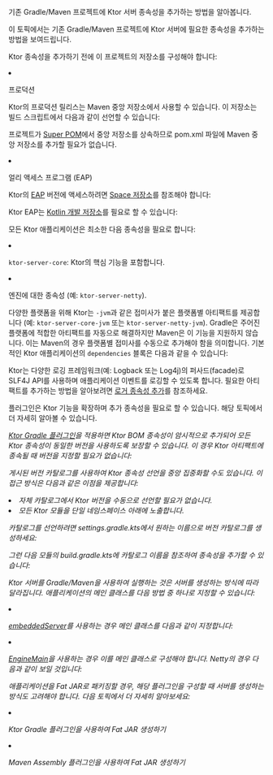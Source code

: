 <topic xsi:noNamespaceSchemaLocation="https://resources.jetbrains.com/writerside/1.0/topic.v2.xsd"
   xmlns:xsi="http://www.w3.org/2001/XMLSchema-instance"
   title="서버 종속성 추가"
   id="server-dependencies" help-id="Gradle">
<show-structure for="chapter" depth="2"/>
<link-summary>기존 Gradle/Maven 프로젝트에 Ktor 서버 종속성을 추가하는 방법을 알아봅니다.</link-summary>
<p>
    이 토픽에서는 기존 Gradle/Maven 프로젝트에 Ktor 서버에 필요한 종속성을 추가하는 방법을 보여드립니다.
</p>
<chapter title="저장소 구성" id="repositories">
    <p>
        Ktor 종속성을 추가하기 전에 이 프로젝트의 저장소를 구성해야 합니다:
    </p>
    <list>
        <li>
            <p>
                <control>프로덕션</control>
            </p>
            <p>
                Ktor의 프로덕션 릴리스는 Maven 중앙 저장소에서 사용할 수 있습니다.
                이 저장소는 빌드 스크립트에서 다음과 같이 선언할 수 있습니다:
            </p>
            <tabs group="languages">
                <tab title="Gradle (Kotlin)" group-key="kotlin">
                    <code-block lang="Kotlin" code="                            repositories {&#10;                                mavenCentral()&#10;                            }"/>
                </tab>
                <tab title="Gradle (Groovy)" group-key="groovy">
                    <code-block lang="Groovy" code="                            repositories {&#10;                                mavenCentral()&#10;                            }"/>
                </tab>
                <tab title="Maven" group-key="maven">
                    <note>
                        <p>
                            프로젝트가 <a href="https://maven.apache.org/guides/introduction/introduction-to-the-pom.html#super-pom">Super POM</a>에서 중앙 저장소를 상속하므로 <Path>pom.xml</Path> 파일에 Maven 중앙 저장소를 추가할 필요가 없습니다.
                        </p>
                    </note>
                </tab>
            </tabs>
        </li>
        <li>
            <p>
                <control>얼리 액세스 프로그램 (EAP)</control>
            </p>
            <p>
                Ktor의 <a href="https://ktor.io/eap/">EAP</a> 버전에 액세스하려면 <a href="https://maven.pkg.jetbrains.space/public/p/ktor/eap/io/ktor/">Space 저장소</a>를 참조해야 합니다:
            </p>
            <tabs group="languages">
                <tab title="Gradle (Kotlin)" group-key="kotlin">
                    <code-block lang="Kotlin" code="                            repositories {&#10;                                maven {&#10;                                    url = uri(&quot;https://maven.pkg.jetbrains.space/public/p/ktor/eap&quot;)&#10;                                }&#10;                            }"/>
                </tab>
                <tab title="Gradle (Groovy)" group-key="groovy">
                    <code-block lang="Groovy" code="                            repositories {&#10;                                maven {&#10;                                    url &quot;https://maven.pkg.jetbrains.space/public/p/ktor/eap&quot;&#10;                                }&#10;                            }"/>
                </tab>
                <tab title="Maven" group-key="maven">
                    <code-block lang="XML" code="                            &lt;repositories&gt;&#10;                                &lt;repository&gt;&#10;                                    &lt;id&gt;ktor-eap&lt;/id&gt;&#10;                                    &lt;url&gt;https://maven.pkg.jetbrains.space/public/p/ktor/eap&lt;/url&gt;&#10;                                &lt;/repository&gt;&#10;                            &lt;/repositories&gt;"/>
                </tab>
            </tabs>
            <p>
                Ktor EAP는 <a href="https://maven.pkg.jetbrains.space/kotlin/p/kotlin/dev">Kotlin 개발 저장소</a>를 필요로 할 수 있습니다:
            </p>
            <tabs group="languages">
                <tab title="Gradle (Kotlin)" group-key="kotlin">
                    <code-block lang="Kotlin" code="                            repositories {&#10;                                maven {&#10;                                    url = uri(&quot;https://maven.pkg.jetbrains.space/kotlin/p/kotlin/dev&quot;)&#10;                                }&#10;                            }"/>
                </tab>
                <tab title="Gradle (Groovy)" group-key="groovy">
                    <code-block lang="Groovy" code="                            repositories {&#10;                                maven {&#10;                                    url &quot;https://maven.pkg.jetbrains.space/kotlin/p/kotlin/dev&quot;&#10;                                }&#10;                            }"/>
                </tab>
                <tab title="Maven" group-key="maven">
                    <code-block lang="XML" code="                            &lt;repositories&gt;&#10;                                &lt;repository&gt;&#10;                                    &lt;id&gt;ktor-eap&lt;/id&gt;&#10;                                    &lt;url&gt;https://maven.pkg.jetbrains.space/kotlin/p/kotlin/dev&lt;/url&gt;&#10;                                &lt;/repository&gt;&#10;                            &lt;/repositories&gt;"/>
                </tab>
            </tabs>
        </li>
    </list>
</chapter>
<chapter title="종속성 추가" id="add-ktor-dependencies">
    <chapter title="코어 종속성" id="core-dependencies">
        <p>
            모든 Ktor 애플리케이션은 최소한 다음 종속성을 필요로 합니다:
        </p>
        <list>
            <li>
                <p>
                    <code>ktor-server-core</code>: Ktor의 핵심 기능을 포함합니다.
                </p>
            </li>
            <li>
                <p>
                    <Links href="/ktor/server-engines" summary="네트워크 요청을 처리하는 엔진에 대해 알아봅니다.">엔진</Links>에 대한 종속성 (예: <code>ktor-server-netty</code>).
                </p>
            </li>
        </list>
        <p>
            다양한 플랫폼을 위해 Ktor는 <code>-jvm</code>과 같은 접미사가 붙은 플랫폼별 아티팩트를 제공합니다 (예: <code>ktor-server-core-jvm</code> 또는 <code>ktor-server-netty-jvm</code>).
            Gradle은 주어진 플랫폼에 적합한 아티팩트를 자동으로 해결하지만 Maven은 이 기능을 지원하지 않습니다.
            이는 Maven의 경우 플랫폼별 접미사를 수동으로 추가해야 함을 의미합니다.
            기본적인 Ktor 애플리케이션의 <code>dependencies</code> 블록은 다음과 같을 수 있습니다:
        </p>
        <tabs group="languages">
            <tab title="Gradle (Kotlin)" group-key="kotlin">
                <code-block lang="Kotlin" code="                        dependencies {&#10;                            implementation(&quot;io.ktor:ktor-server-core:%ktor_version%&quot;)&#10;                            implementation(&quot;io.ktor:ktor-server-netty:%ktor_version%&quot;)&#10;                        }"/>
            </tab>
            <tab title="Gradle (Groovy)" group-key="groovy">
                <code-block lang="Groovy" code="                        dependencies {&#10;                            implementation &quot;io.ktor:ktor-server-core:%ktor_version%&quot;&#10;                            implementation &quot;io.ktor:ktor-server-netty:%ktor_version%&quot;&#10;                        }"/>
            </tab>
            <tab title="Maven" group-key="maven">
                <code-block lang="XML" code="                        &lt;dependencies&gt;&#10;                            &lt;dependency&gt;&#10;                                &lt;groupId&gt;io.ktor&lt;/groupId&gt;&#10;                                &lt;artifactId&gt;ktor-server-core-jvm&lt;/artifactId&gt;&#10;                                &lt;version&gt;%ktor_version%&lt;/version&gt;&#10;                            &lt;/dependency&gt;&#10;                            &lt;dependency&gt;&#10;                                &lt;groupId&gt;io.ktor&lt;/groupId&gt;&#10;                                &lt;artifactId&gt;ktor-server-netty-jvm&lt;/artifactId&gt;&#10;                                &lt;version&gt;%ktor_version%&lt;/version&gt;&#10;                            &lt;/dependency&gt;&#10;                        &lt;/dependencies&gt;"/>
            </tab>
        </tabs>
    </chapter>
    <chapter title="로깅 종속성" id="logging-dependency">
        <p>
            Ktor는 다양한 로깅 프레임워크(예: Logback 또는 Log4j)의 퍼사드(facade)로 SLF4J API를 사용하며 애플리케이션 이벤트를 로깅할 수 있도록 합니다.
            필요한 아티팩트를 추가하는 방법을 알아보려면 <a href="server-logging.md#add_dependencies">로거 종속성 추가</a>를 참조하세요.
        </p>
    </chapter>
    <chapter title="플러그인 종속성" id="plugin-dependencies">
        <p>
            <Links href="/ktor/server-plugins" summary="플러그인은 직렬화, 콘텐츠 인코딩, 압축 등과 같은 공통 기능을 제공합니다.">플러그인</Links>은 Ktor 기능을 확장하며 추가 종속성을 필요로 할 수 있습니다.
            해당 토픽에서 더 자세히 알아볼 수 있습니다.
        </p>
    </chapter>
</chapter>
<var name="target_module" value="server"/>
<chapter title="Ktor 버전 일관성 보장" id="ensure-version-consistency">
    <chapter id="using-gradle-plugin" title="Ktor Gradle 플러그인 사용">
        <p>
            <a href="https://github.com/ktorio/ktor-build-plugins">Ktor Gradle 플러그인</a>을 적용하면
            Ktor BOM 종속성이 암시적으로 추가되어 모든 Ktor 종속성이 동일한 버전을 사용하도록 보장할 수 있습니다.
            이 경우 Ktor 아티팩트에 종속될 때 버전을 지정할 필요가 없습니다:
        </p>
        <tabs group="languages">
            <tab title="Gradle (Kotlin)" group-key="kotlin">
                <code-block lang="Kotlin" code="                        plugins {&#10;                            // ...&#10;                            id(&quot;io.ktor.plugin&quot;) version &quot;%ktor_version%&quot;&#10;                        }&#10;                        dependencies {&#10;                            implementation(&quot;io.ktor:ktor-%target_module%-core&quot;)&#10;                            // ...&#10;                        }"/>
            </tab>
            <tab title="Gradle (Groovy)" group-key="groovy">
                <code-block lang="Groovy" code="                        plugins {&#10;                            // ...&#10;                            id &quot;io.ktor.plugin&quot; version &quot;%ktor_version%&quot;&#10;                        }&#10;                        dependencies {&#10;                            implementation &quot;io.ktor:ktor-%target_module%-core&quot;&#10;                            // ...&#10;                        }"/>
            </tab>
        </tabs>
    </chapter>
    <chapter id="using-version-catalog" title="게시된 버전 카탈로그 사용">
        <p>
            게시된 버전 카탈로그를 사용하여 Ktor 종속성 선언을 중앙 집중화할 수도 있습니다.
            이 접근 방식은 다음과 같은 이점을 제공합니다:
        </p>
        <list id="published-version-catalog-benefits">
            <li>
                자체 카탈로그에서 Ktor 버전을 수동으로 선언할 필요가 없습니다.
            </li>
            <li>
                모든 Ktor 모듈을 단일 네임스페이스 아래에 노출합니다.
            </li>
        </list>
        <p>
            카탈로그를 선언하려면 <Path>settings.gradle.kts</Path>에서 원하는 이름으로 버전 카탈로그를 생성하세요:
        </p>
        <code-block lang="kotlin" code="                dependencyResolutionManagement {&#10;                    versionCatalogs {&#10;                        create(&quot;ktorLibs&quot;) {&#10;                            from(&quot;io.ktor:ktor-version-catalog:%ktor_version%&quot;)&#10;                        }&#10;                    }&#10;                }"/>
        <p>
            그런 다음 모듈의 <Path>build.gradle.kts</Path>에 카탈로그 이름을 참조하여 종속성을 추가할 수 있습니다:
        </p>
        <code-block lang="kotlin" code="                dependencies {&#10;                    implementation(ktorLibs.%target_module%.core)&#10;                    // ...&#10;                }"/>
    </chapter>
</chapter>
<chapter title="애플리케이션 실행을 위한 진입점 생성" id="create-entry-point">
    <p>
        <Links href="/ktor/server-run" summary="서버 Ktor 애플리케이션을 실행하는 방법을 알아봅니다.">Ktor 서버를 Gradle/Maven을 사용하여 실행하는 것</Links>은 <Links href="/ktor/server-create-and-configure" summary="애플리케이션 배포 요구 사항에 따라 서버를 생성하는 방법을 알아봅니다.">서버를 생성하는</Links> 방식에 따라 달라집니다.
        애플리케이션의 메인 클래스를 다음 방법 중 하나로 지정할 수 있습니다:
    </p>
    <list>
        <li>
            <p>
                <a href="#embedded-server">embeddedServer</a>를 사용하는 경우 메인 클래스를 다음과 같이 지정합니다:
            </p>
            <tabs group="languages">
                <tab title="Gradle (Kotlin)" group-key="kotlin">
                    <code-block lang="Kotlin" code="                            application {&#10;                                mainClass.set(&quot;com.example.ApplicationKt&quot;)&#10;                            }"/>
                </tab>
                <tab title="Gradle (Groovy)" group-key="groovy">
                    <code-block lang="Groovy" code="                            application {&#10;                                mainClass = &quot;com.example.ApplicationKt&quot;&#10;                            }"/>
                </tab>
                <tab title="Maven" group-key="maven">
                    <code-block lang="XML" code="                            &lt;properties&gt;&#10;                                &lt;main.class&gt;com.example.ApplicationKt&lt;/main.class&gt;&#10;                            &lt;/properties&gt;"/>
                </tab>
            </tabs>
        </li>
        <li>
            <p>
                <a href="#engine-main">EngineMain</a>을 사용하는 경우 이를 메인 클래스로 구성해야 합니다.
                Netty의 경우 다음과 같이 보일 것입니다:
            </p>
            <tabs group="languages">
                <tab title="Gradle (Kotlin)" group-key="kotlin">
                    <code-block lang="Kotlin" code="                            application {&#10;                                mainClass.set(&quot;io.ktor.server.netty.EngineMain&quot;)&#10;                            }"/>
                </tab>
                <tab title="Gradle (Groovy)" group-key="groovy">
                    <code-block lang="Groovy" code="                            application {&#10;                                mainClass = &quot;io.ktor.server.netty.EngineMain&quot;&#10;                            }"/>
                </tab>
                <tab title="Maven" group-key="maven">
                    <code-block lang="XML" code="                            &lt;properties&gt;&#10;                                &lt;main.class&gt;io.ktor.server.netty.EngineMain&lt;/main.class&gt;&#10;                            &lt;/properties&gt;"/>
                </tab>
            </tabs>
        </li>
    </list>
    <note>
        <p>
            애플리케이션을 Fat JAR로 패키징할 경우, 해당 플러그인을 구성할 때 서버를 생성하는 방식도 고려해야 합니다.
            다음 토픽에서 더 자세히 알아보세요:
        </p>
        <list>
            <li>
                <p>
                    <Links href="/ktor/server-fatjar" summary="Ktor Gradle 플러그인을 사용하여 실행 가능한 Fat JAR를 생성하고 실행하는 방법을 알아봅니다.">Ktor Gradle 플러그인을 사용하여 Fat JAR 생성하기</Links>
                </p>
            </li>
            <li>
                <p>
                    <Links href="/ktor/maven-assembly-plugin" summary="샘플 프로젝트: tutorial-server-get-started-maven">Maven Assembly 플러그인을 사용하여 Fat JAR 생성하기</Links>
                </p>
            </li>
        </list>
    </note>
</chapter>
</topic>